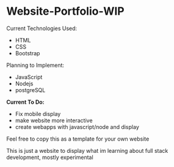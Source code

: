 # Website-Portfolio-WIP
Current Technologies Used:
<ul>
  <li>HTML</li>
  <li>CSS</li>
  <li>Bootstrap</li>
</ul>
Planning to Implement:
<ul>
  <li>JavaScript</li>
  <li>Nodejs</li>
  <li>postgreSQL</li>
</ul>

<b>Current To Do: </b>
<ul>
  <li>Fix mobile display</li>
  <li>make website more interactive</li>
  <li>create webapps with javascript/node and display</li>
</ul>

<p>Feel free to copy this as a template for your own website</p>
<p>This is just a website to display what im learning about full stack development, mostly experimental</p>
